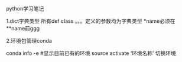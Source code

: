 python学习笔记

1.dict字典类型 所有def class 。。。定义的参数均为字典类型 *name必须在**name前ggg

2.环境包管理conda

  conda info -e #显示目前已有的环境
  source activate ‘环境名称’ 切换环境
